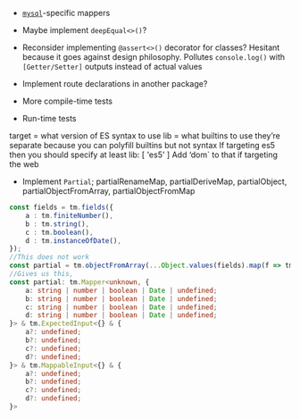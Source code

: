 + [`mysql`](https://github.com/mysqljs/mysql)-specific mappers

+ Maybe implement `deepEqual<>()`?
+ Reconsider implementing `@assert<>()` decorator for classes?
  Hesitant because it goes against design philosophy.
  Pollutes `console.log()` with `[Getter/Setter]` outputs instead of actual values
+ Implement route declarations in another package?
+ More compile-time tests
+ Run-time tests

target = what version of ES syntax to use
lib = what builtins to use
they’re separate because you can polyfill builtins but not syntax
If targeting es5 then you should specify at least lib: [ 'es5' ]
Add ‘dom` to that if targeting the web

+ Implement `Partial`; partialRenameMap, partialDeriveMap, partialObject, partialObjectFromArray, partialObjectFromMap
```ts
const fields = tm.fields({
    a : tm.finiteNumber(),
    b : tm.string(),
    c : tm.boolean(),
    d : tm.instanceOfDate(),
});
//This does not work
const partial = tm.objectFromArray(...Object.values(fields).map(f => tm.optional(f)));
//Gives us this,
const partial: tm.Mapper<unknown, {
    a: string | number | boolean | Date | undefined;
    b: string | number | boolean | Date | undefined;
    c: string | number | boolean | Date | undefined;
    d: string | number | boolean | Date | undefined;
}> & tm.ExpectedInput<{} & {
    a?: undefined;
    b?: undefined;
    c?: undefined;
    d?: undefined;
}> & tm.MappableInput<{} & {
    a?: undefined;
    b?: undefined;
    c?: undefined;
    d?: undefined;
}>
```